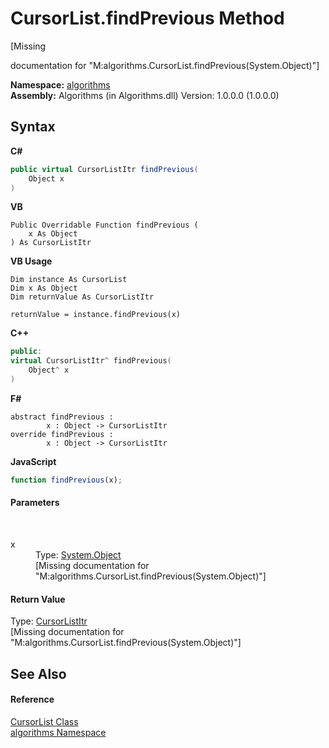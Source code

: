 # CursorList.findPrevious Method 
 

\[Missing <summary> documentation for "M:algorithms.CursorList.findPrevious(System.Object)"\]

**Namespace:**&nbsp;<a href="82f88b43-fdc9-bc99-9558-75fce96d448f">algorithms</a><br />**Assembly:**&nbsp;Algorithms (in Algorithms.dll) Version: 1.0.0.0 (1.0.0.0)

## Syntax

**C#**<br />
``` C#
public virtual CursorListItr findPrevious(
	Object x
)
```

**VB**<br />
``` VB
Public Overridable Function findPrevious ( 
	x As Object
) As CursorListItr
```

**VB Usage**<br />
``` VB Usage
Dim instance As CursorList
Dim x As Object
Dim returnValue As CursorListItr

returnValue = instance.findPrevious(x)
```

**C++**<br />
``` C++
public:
virtual CursorListItr^ findPrevious(
	Object^ x
)
```

**F#**<br />
``` F#
abstract findPrevious : 
        x : Object -> CursorListItr 
override findPrevious : 
        x : Object -> CursorListItr 
```

**JavaScript**<br />
``` JavaScript
function findPrevious(x);
```


#### Parameters
&nbsp;<dl><dt>x</dt><dd>Type: <a href="http://msdn2.microsoft.com/en-us/library/e5kfa45b" target="_blank">System.Object</a><br />\[Missing <param name="x"/> documentation for "M:algorithms.CursorList.findPrevious(System.Object)"\]</dd></dl>

#### Return Value
Type: <a href="d528b1d7-822b-ed08-2f56-cb5cdae8dffa">CursorListItr</a><br />\[Missing <returns> documentation for "M:algorithms.CursorList.findPrevious(System.Object)"\]

## See Also


#### Reference
<a href="a47c70ee-53b6-b746-cbdd-58c1dadbaa4e">CursorList Class</a><br /><a href="82f88b43-fdc9-bc99-9558-75fce96d448f">algorithms Namespace</a><br />